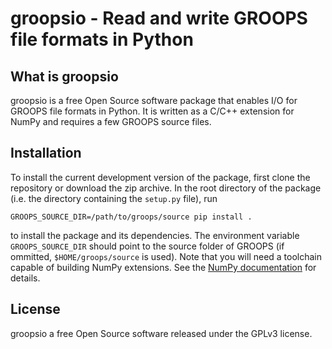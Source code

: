 
groopsio - Read and write GROOPS file formats in  Python
========================================================

What is groopsio
----------------

groopsio is a free Open Source software package that enables I/O for GROOPS file formats in Python.
It is written as a C/C++ extension for NumPy and requires a few GROOPS  source files.

Installation
------------

To install the current development version of the package, first clone the repository or download the zip archive.
In the root directory of the package (i.e. the directory containing the ``setup.py`` file), run

    GROOPS_SOURCE_DIR=/path/to/groops/source pip install .

to install the package and its dependencies. The environment variable ``GROOPS_SOURCE_DIR`` should point to the source
folder of GROOPS (if ommitted, ``$HOME/groops/source`` is used).
Note that you will need a toolchain capable of building NumPy extensions.
See the [NumPy documentation](https://numpy.org/doc/stable/user/building.html) for details.

License
-------

groopsio a free Open Source software released under the GPLv3 license.


